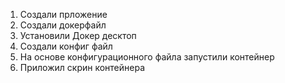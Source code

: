 1. Создали прложение
2. Создали докерфайл
3. Установили Докер десктоп
4. Создали конфиг файл
5. На основе конфигурационного файла запустили контейнер
6. Приложил скрин контейнера
